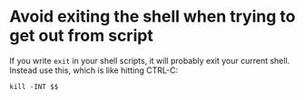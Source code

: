 # Avoid exiting the shell when trying to get out from script

If you write `exit` in your shell scripts, it will probably exit your
current shell. Instead use this, which is like hitting CTRL-C:

```
kill -INT $$
```
